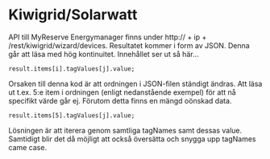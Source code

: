 # Kiwigrid/Solarwatt

API till MyReserve Energymanager finns under http:// + ip + /rest/kiwigrid/wizard/devices. Resultatet kommer i form av JSON. Denna går att läsa med hög kontinuitet. Innehållet ser ut så här...

```
result.items[i].tagValues[j].value;
```

Orsaken till denna kod är att ordningen i JSON-filen ständigt ändras. Att läsa ut t.ex. 5:e item i ordningen (enligt nedanstående exempel) för att nå specifikt värde går ej. Förutom detta finns en mängd oönskad data. 

```
result.items[5].tagValues[j].value;
```

Lösningen är att iterera genom samtliga tagNames samt dessas value. Samtidigt blir det då möjligt att också översätta och snygga upp tagNames came case.